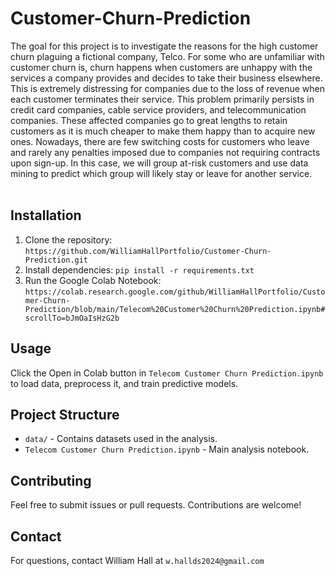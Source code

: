 # Customer-Churn-Prediction
The goal for this project is to investigate the reasons for the high customer churn plaguing a fictional company, Telco. For some who are unfamiliar with customer churn is, churn happens when customers are unhappy with the services a company provides and decides to take their business elsewhere. This is extremely distressing for companies due to the loss of revenue when each customer terminates their service. This problem primarily persists in credit card companies, cable service providers, and telecommunication companies. These affected companies go to great lengths to retain customers as it is much cheaper to make them happy than to acquire new ones. Nowadays, there are few switching costs for customers who leave and rarely any penalties imposed due to companies not requiring contracts upon sign-up. In this case, we will group at-risk customers and use data mining to predict which group will likely stay or leave for another service.
<br>
<br>
## Installation
1. Clone the repository: `https://github.com/WilliamHallPortfolio/Customer-Churn-Prediction.git`
2. Install dependencies: `pip install -r requirements.txt`
3. Run the Google Colab Notebook: `https://colab.research.google.com/github/WilliamHallPortfolio/Customer-Churn-Prediction/blob/main/Telecom%20Customer%20Churn%20Prediction.ipynb#scrollTo=bJmOaIsHzG2b`

## Usage
Click the Open in Colab button in `Telecom Customer Churn Prediction.ipynb` to load data, preprocess it, and train predictive models.

## Project Structure
- `data/` - Contains datasets used in the analysis.
- `Telecom Customer Churn Prediction.ipynb` - Main analysis notebook.

## Contributing
Feel free to submit issues or pull requests. Contributions are welcome!

## Contact
For questions, contact William Hall at `w.hallds2024@gmail.com`

